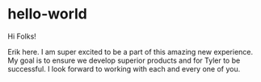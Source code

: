 # hello-world

Hi Folks!

Erik here.  I am super excited to be a part of this amazing new experience.  My goal is to ensure we develop superior products and for
Tyler to be successful.  I look forward to working with each and every one of you.
